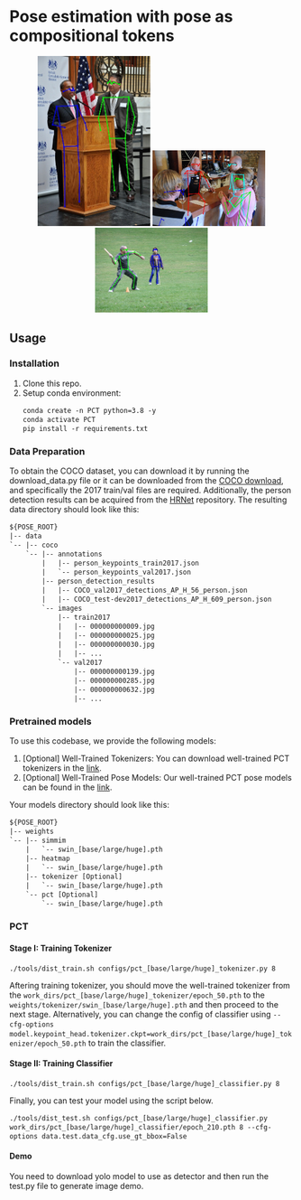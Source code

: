 # Pose estimation with pose as compositional tokens

<div align="center">
  <img src="results/pose_result.jpg" width="200"/>
  <img src="results/pose_result2.jpg" width="200"/>
  <img src="results/pose_result3.jpg" width="200"/>
</div>

## Usage
### Installation
1. Clone this repo.
2. Setup conda environment:
   ```
   conda create -n PCT python=3.8 -y
   conda activate PCT
   pip install -r requirements.txt
   ```

### Data Preparation

To obtain the COCO dataset, you can download it by running the download_data.py file or it can be downloaded from the [COCO download](http://cocodataset.org/#download), and specifically the 2017 train/val files are required. Additionally, the person detection results can be acquired from the [HRNet](https://github.com/leoxiaobin/deep-high-resolution-net.pytorch) repository. The resulting data directory should look like this:

    ${POSE_ROOT}
    |-- data
    `-- |-- coco
        `-- |-- annotations
            |   |-- person_keypoints_train2017.json
            |   `-- person_keypoints_val2017.json
            |-- person_detection_results
            |   |-- COCO_val2017_detections_AP_H_56_person.json
            |   |-- COCO_test-dev2017_detections_AP_H_609_person.json
            `-- images
                |-- train2017
                |   |-- 000000000009.jpg
                |   |-- 000000000025.jpg
                |   |-- 000000000030.jpg
                |   |-- ... 
                `-- val2017
                    |-- 000000000139.jpg
                    |-- 000000000285.jpg
                    |-- 000000000632.jpg
                    |-- ... 

### Pretrained models

To use this codebase, we provide the following models:

1. [Optional] Well-Trained Tokenizers: You can download well-trained PCT tokenizers in the [link](https://mailustceducn-my.sharepoint.com/:f:/g/personal/aa397601_mail_ustc_edu_cn/Esvcc0LSurFLjhPGRJ-ZbSAB61A1q2rFWgePjHygbdwMLA?e=pXgisB).
2. [Optional] Well-Trained Pose Models: Our well-trained PCT pose models can be found in the [link](https://mailustceducn-my.sharepoint.com/:f:/g/personal/aa397601_mail_ustc_edu_cn/Epf3xVN8lJ9Km4qGQePCKR4Bl809PZXxXJETzWz6LFuFig?e=PbG3Ps).

Your models directory should look like this:

    ${POSE_ROOT}
    |-- weights
    `-- |-- simmim
        |   `-- swin_[base/large/huge].pth
        |-- heatmap
        |   `-- swin_[base/large/huge].pth
        |-- tokenizer [Optional]
        |   `-- swin_[base/large/huge].pth
        `-- pct [Optional]
            `-- swin_[base/large/huge].pth 

### PCT

#### Stage I: Training Tokenizer

```
./tools/dist_train.sh configs/pct_[base/large/huge]_tokenizer.py 8
```
Aftering training tokenizer, you should move the well-trained tokenizer from the `work_dirs/pct_[base/large/huge]_tokenizer/epoch_50.pth` to the `weights/tokenizer/swin_[base/large/huge].pth` and then proceed to the next stage. Alternatively, you can change the config of classifier using `--cfg-options model.keypoint_head.tokenizer.ckpt=work_dirs/pct_[base/large/huge]_tokenizer/epoch_50.pth` to train the classifier.

#### Stage II: Training Classifier

```
./tools/dist_train.sh configs/pct_[base/large/huge]_classifier.py 8
```

Finally, you can test your model using the script below.
```
./tools/dist_test.sh configs/pct_[base/large/huge]_classifier.py work_dirs/pct_[base/large/huge]_classifier/epoch_210.pth 8 --cfg-options data.test.data_cfg.use_gt_bbox=False
```

#### Demo

You need to download yolo model to use as detector and then run the test.py file to generate image demo.



